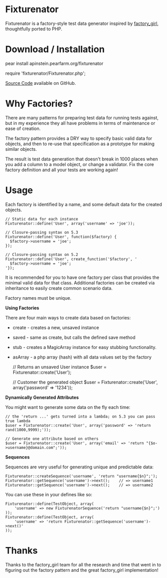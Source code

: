 Fixturenator
============

Fixturenator is a factory-style test data generator inspired by [factory_girl][1], thoughtfully ported to PHP.

Download / Installation
=======================

pear install apinstein.pearfarm.org/fixturenator

require 'fixturenator/Fixturenator.php';

[Source Code][2] available on GitHub.

Why Factories?
==============

There are many patterns for preparing test data for running tests against, but in my experience they all have problems in terms of maintenance or ease of creation.

The factory pattern provides a DRY way to specify basic valid data for objects, and then to re-use that specification as a prototype for making similar objects. 

The result is test data generation that doesn't break in 1000 places when you add a column to a model object, or change a validator. Fix the core factory definition and all your tests are working again!

Usage
=====

Each factory is identified by a name, and some default data for the created objects.

    // Static data for each instance        
    Fixturenator::define('User', array('username' => 'joe'));
    
    // Closure-passing syntax on 5.3
    Fixturenator::define('User', function($factory) {
      $factory->username = 'joe';
    });
    
    // Closure-passing syntax on 5.2
    Fixturenator::define('User', create_function('$factory', '
      $factory->username = 'joe';
    '});

It is recommended for you to have one factory per class that provides the minimal valid data for that class. Additional factories can be created via inheritance to easily create common scenario data.

Factory names must be unique.

**Using Factories**

There are four main ways to create data based on factories:

  * create - creates a new, unsaved instance
  * saved - same as create, but calls the defined save method
  * stub - creates a MagicArray instance for easy stubbing functionality.
  * asArray - a php array (hash) with all data values set by the factory

    // Returns an unsaved User instance
    $user = Fixturenator::create('User');
    
    // Customer the generated object
    $user = Fixturenator::create('User', array('password' => '1234'));

**Dynamically Generated Attributes**

You might want to generate some data on the fly each time:

    // the 'return ...' gets turned into a lambda; on 5.3 you can pass true lambda    
    $user = Fixturenator::create('User', array('password' => 'return rand(1000,9999);'));
    
    // Generate one attribute based on others
    $user = Fixturenator::create('User', array('email' => 'return "{$o->username}@domain.com";'));

**Sequences**

Sequences are very useful for generating unique and predictable data:

    Fixturenator::createSequence('username', 'return "username{$n}";');
    Fixturenator::getSequence('username')->next();    // => username1
    Fixturenator::getSequence('username')->next();    // => username2

You can use these in your defines like so:

    Fixturenator::define(TestObject, array(
        'username' => new FixturenatorSequence('return "username{$n}";')
    ));
    Fixturenator::define(TestObject, array(
        'username' => 'return Fixturenator::getSequence('username')->next()'
    ));


Thanks
======

Thanks to the factory_girl team for all the research and time that went in to figuring out the factory pattern and the great factory_girl implementation!


  [1]: http://github.com/thoughtbot/factory_girl
  [2]: http://github.com/apinstein/fixturenator



